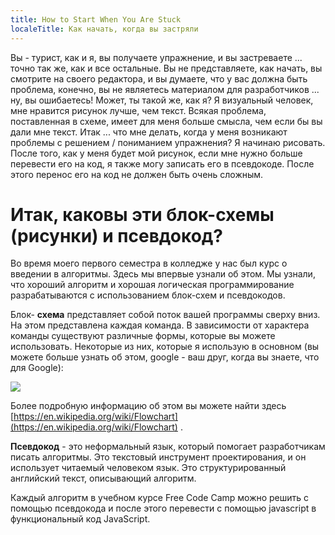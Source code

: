```yaml
---
title: How to Start When You Are Stuck
localeTitle: Как начать, когда вы застряли
---
```

Вы - турист, как и я, вы получаете упражнение, и вы застреваете ... точно так же, как и все остальные. Вы не представляете, как начать, вы смотрите на своего редактора, и вы думаете, что у вас должна быть проблема, конечно, вы не являетесь материалом для разработчиков ... ну, вы ошибаетесь! Может, ты такой же, как я? Я визуальный человек, мне нравится рисунок лучше, чем текст. Всякая проблема, поставленная в схеме, имеет для меня больше смысла, чем если бы вы дали мне текст. Итак ... что мне делать, когда у меня возникают проблемы с решением / пониманием упражнения? Я начинаю рисовать. После того, как у меня будет мой рисунок, если мне нужно больше перевести его на код, я также могу записать его в псевдокоде. После этого перенос его на код не должен быть очень сложным.

# Итак, каковы эти блок-схемы (рисунки) и псевдокод?

Во время моего первого семестра в колледже у нас был курс о введении в алгоритмы. Здесь мы впервые узнали об этом. Мы узнали, что хороший алгоритм и хорошая логическая программирование разрабатываются с использованием блок-схем и псевдокодов.

Блок- **схема** представляет собой поток вашей программы сверху вниз. На этом представлена ​​каждая команда. В зависимости от характера команды существуют различные формы, которые вы можете использовать. Некоторые из них, которые я использую в основном (вы можете больше узнать об этом, google - ваш друг, когда вы знаете, что для Google):

![](//discourse-user-assets.s3.amazonaws.com/original/2X/b/b8b6b68e8b27f8d958b198613ada0a31a22df5ab.png)

Более подробную информацию об этом вы можете найти здесь [https://en.wikipedia.org/wiki/Flowchart](https://en.wikipedia.org/wiki/Flowchart) .

**Псевдокод** - это неформальный язык, который помогает разработчикам писать алгоритмы. Это текстовый инструмент проектирования, и он использует читаемый человеком язык. Это структурированный английский текст, описывающий алгоритм.

Каждый алгоритм в учебном курсе Free Code Camp можно решить с помощью псевдокода и после этого перевести с помощью javascript в функциональный код JavaScript.